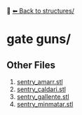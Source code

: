 📁 [⬅ Back to structures/](../README.md)

# gate guns/


## Other Files
1. [sentry_amarr.stl](./sentry_amarr.stl)
2. [sentry_caldari.stl](./sentry_caldari.stl)
3. [sentry_gallente.stl](./sentry_gallente.stl)
4. [sentry_minmatar.stl](./sentry_minmatar.stl)
